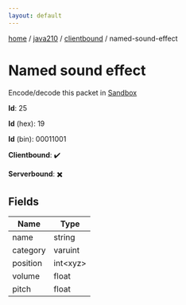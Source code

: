 ```yaml
---
layout: default
---
```


[home](/)  /  [java210](/protocol/java210)  /  [clientbound](/protocol/java210/clientbound)  /  named-sound-effect

# Named sound effect

Encode/decode this packet in [Sandbox](../../../sandbox/java210#Clientbound.NamedSoundEffect)

**Id**: 25

**Id** (hex): 19

**Id** (bin): 00011001

**Clientbound**: ✔️

**Serverbound**: ✖️

## Fields

Name | Type
---|---
name | string
category | varuint
position | int&lt;xyz&gt;
volume | float
pitch | float
